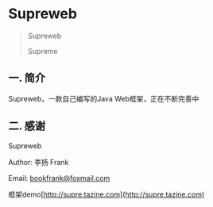 # Supreweb
> Supreweb 
>
> Supreme

## 一. 简介 ##

Supreweb，一款自己编写的Java Web框架，正在不断完善中


## 二. 感谢 ##

Supreweb

Author: 李扬 Frank   

Email: bookfrank@foxmail.com

框架demo[http://supre.tazine.com](http://supre.tazine.com)